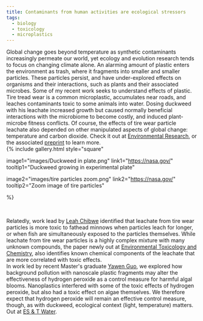 ```yaml
---
title: Contaminants from human activities are ecological stressors
tags:
  - biology
  - toxicology
  - microplastics
---
```

<!-- 
author: Anne Chovie
member: anne-chovie
 -->

<!-- # Heading 1 -->

Global change goes beyond temperature as synthetic contaminants increasingly permeate our world, yet ecology and evolution research tends to focus on changing climate alone. 
An alarming amount of plastic enters the environment as trash, where it fragments into smaller and smaller particles. 
These particles persist, and have under-explored effects on organisms and their interactions, such as plants and their associated microbes.
Some of my recent work seeks to understand effects of plastic.
<br>
Tire tread wear is a common microplastic, accumulates near roads, and leaches contaminants toxic to some animals into water. 
Dosing duckweed with his leachate increased growth but caused normally beneficial interactions with the microbiome to become costly, and induced plant-microbe fitness conflicts. 
Of course, the effects of tire wear particle leachate also depended on other manipulated aspects of global change: temperature and carbon dioxide. 
Check it out at [Environmental Research](http://doi.org/10.1016/j.envres.2021.111727), or the associated [preprint](https://doi.org/10.1101/2020.05.19.105098) to learn more. 
<br>
{%
  include gallery.html
  style="square"

  image1="images/Duckweed in plate.png"
  link1="https://nasa.gov/"
  tooltip1="Duckweed growing in experimental plate"

  image2="images/tire particles zoom.png"
  link2="https://nasa.gov/"
  tooltip2="Zoom image of tire particles"

%}

<br>

Relatedly, work lead by [Leah Chibwe](https://www.linkedin.com/in/leah-chibwe-3650b937) identified that leachate from tire wear particles is more toxic to fathead minnows when particles leach for longer, or when fish are simultaneously exposed to the particles themselves.
While leachate from tire wear particles is a highly complex mixture with many unknown compounds, the paper newly out at [Environmental Toxicology and Chemistry](https://doi.org/10.1002/etc.5140), also identifies known chemical components of the leachate that are more correlated with toxic effects. 
<br>
In work led by recent Master's graduate [Yawen Guo](https://ca.linkedin.com/in/yawen-guo-6a1b9a149), we explored how background pollution with nanoscale plastic fragments may alter the effectiveness of hydrogen peroxide as a control measure for harmful algal blooms. 
Nanoplastics interfered with some of the toxic effects of hydrogen peroxide, but also had a toxic effect on algae themselves. 
We therefore expect that hydrogen peroxide will remain an effective control measure, though, as with duckweed, ecological context (light, temperature) matters. Out at [ES & T Water](https://doi.org/10.1021/acsestwater.1c00090).